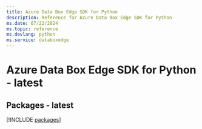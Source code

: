 ```yaml
---
title: Azure Data Box Edge SDK for Python
description: Reference for Azure Data Box Edge SDK for Python
ms.date: 07/22/2024
ms.topic: reference
ms.devlang: python
ms.service: databoxedge
---
```

# Azure Data Box Edge SDK for Python - latest
## Packages - latest
[!INCLUDE [packages](data-box-edge-index.md)]